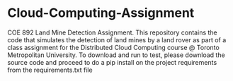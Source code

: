 # Cloud-Computing-Assignment
COE 892 Land Mine Detection Assignment. This repository contains the code that simulates the detection of land mines by a land rover as part of a class assignment for the Distributed Cloud Computing course @ Toronto Metropolitan University. To download and run to test, please download the source code and proceed to do a pip install on the project requirements from the requirements.txt file
